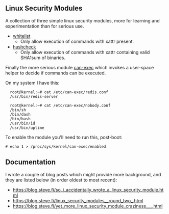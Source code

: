 Linux Security Modules
----------------------

A collection of three simple linux security modules, more for learning and experimentation than for serious use.

* [whitelist](security/whitelist/)
   * Only allow execution of commands with xattr present.
* [hashcheck](security/hashcheck/)
   * Only allow execution of commands with xattr containing valid SHA1sum of binaries.

Finally the more serious module [can-exec](security/can-exec/) which invokes a user-space helper to decide if commands can be executed.

On my system I have this:

      root@kernel:~# cat /etc/can-exec/redis.conf
      /usr/bin/redis-server

      root@kernel:~# cat /etc/can-exec/nobody.conf
      /bin/sh
      /bin/dash
      /bin/bash
      /usr/bin/id
      /usr/bin/uptime

To enable the module you'll need to run this, post-boot:

    # echo 1 > /proc/sys/kernel/can-exec/enabled


## Documentation

I wrote a couple of blog posts which might provide more background,
and they are listed below (in order oldest to most recent):

* https://blog.steve.fi/so_i_accidentally_wrote_a_linux_security_module.html
* https://blog.steve.fi/linux_security_modules__round_two_.html
* https://blog.steve.fi/yet_more_linux_security_module_craziness___.html
